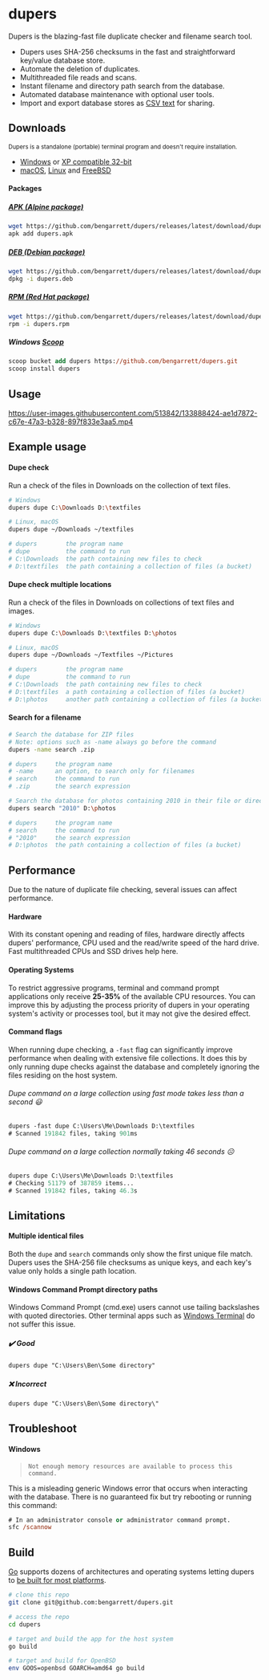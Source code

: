 # dupers

Dupers is the blazing-fast file duplicate checker and filename search tool.

- Dupers uses SHA-256 checksums in the fast and straightforward key/value database store.
- Automate the deletion of duplicates.
- Multithreaded file reads and scans.
- Instant filename and directory path search from the database.
- Automated database maintenance with optional user tools.
- Import and export database stores as [CSV text](https://en.wikipedia.org/wiki/Comma-separated_values) for sharing.

## Downloads

<small>Dupers is a standalone (portable) terminal program and doesn't require installation.</small>

- [Windows](https://github.com/bengarrett/dupers/releases/latest/download/dupers_Windows_Intel.zip) or [XP compatible 32-bit](https://github.com/bengarrett/dupers/releases/latest/download/dupers_Windows_32bit.zip)
- [macOS](https://github.com/bengarrett/dupers/releases/latest/download/dupers_macOS_all.tar.gz
), [Linux](https://github.com/bengarrett/dupers/releases/latest/download/dupers_Linux_Intel.tar.gz
) and [FreeBSD](https://github.com/bengarrett/dupers/releases/latest/download/dupers_FreeBSD_Intel.tar.gz
)

#### Packages

##### [APK (Alpine package)](https://github.com/bengarrett/dupers/releases/latest/download/dupers.apk)
```sh
wget https://github.com/bengarrett/dupers/releases/latest/download/dupers.apk
apk add dupers.apk
```

##### [DEB (Debian package)](https://github.com/bengarrett/dupers/releases/latest/download/dupers.deb)
```sh
wget https://github.com/bengarrett/dupers/releases/latest/download/dupers.deb
dpkg -i dupers.deb
```

##### [RPM (Red Hat package)](https://github.com/bengarrett/dupers/releases/latest/download/dupers.rpm)
```sh
wget https://github.com/bengarrett/dupers/releases/latest/download/dupers.rpm
rpm -i dupers.rpm
```

##### Windows [Scoop](https://scoop.sh/)
```ps
scoop bucket add dupers https://github.com/bengarrett/dupers.git
scoop install dupers
```

## Usage

https://user-images.githubusercontent.com/513842/133888424-ae1d7872-c67e-47a3-b328-897f833e3aa5.mp4

## Example usage
#### Dupe check

Run a check of the files in Downloads on the collection of text files.

```sh
# Windows
dupers dupe C:\Downloads D:\textfiles

# Linux, macOS
dupers dupe ~/Downloads ~/textfiles

# dupers        the program name
# dupe          the command to run
# C:\Downloads  the path containing new files to check
# D:\textfiles  the path containing a collection of files (a bucket)
```

#### Dupe check multiple locations

Run a check of the files in Downloads on collections of text files and images.

```sh
# Windows
dupers dupe C:\Downloads D:\textfiles D:\photos

# Linux, macOS
dupers dupe ~/Downloads ~/Textfiles ~/Pictures

# dupers        the program name
# dupe          the command to run
# C:\Downloads  the path containing new files to check
# D:\textfiles  a path containing a collection of files (a bucket)
# D:\photos     another path containing a collection of files (a bucket)
```

#### Search for a filename
```sh
# Search the database for ZIP files
# Note: options such as -name always go before the command
dupers -name search .zip

# dupers     the program name
# -name      an option, to search only for filenames
# search     the command to run
# .zip       the search expression
```

```sh
# Search the database for photos containing 2010 in their file or directory names
dupers search "2010" D:\photos

# dupers     the program name
# search     the command to run
# "2010"     the search expression
# D:\photos  the path containing a collection of files (a bucket)
```

## Performance

Due to the nature of duplicate file checking, several issues can affect performance.

#### Hardware
With its constant opening and reading of files, hardware directly affects dupers' performance, CPU used and the read/write speed of the hard drive. Fast multithreaded CPUs and SSD drives help here.

#### Operating Systems

To restrict aggressive programs, terminal and command prompt applications only receive **25-35%** of the available CPU resources. You can improve this by adjusting the process priority of dupers in your operating system's activity or processes tool, but it may not give the desired effect.

#### Command flags

When running dupe checking, a `-fast` flag can significantly improve performance when dealing with extensive file collections. It does this by only running dupe checks against the database and completely ignoring the files residing on the host system.

###### Dupe command on a large collection using fast mode takes less than a second 😃
```ps
dupers -fast dupe C:\Users\Me\Downloads D:\textfiles
# Scanned 191842 files, taking 901ms
```

###### Dupe command on a large collection normally taking 46 seconds ☹️
```ps
dupers dupe C:\Users\Me\Downloads D:\textfiles
# Checking 51179 of 387859 items...
# Scanned 191842 files, taking 46.3s
```

## Limitations

#### Multiple identical files

Both the `dupe` and `search` commands only show the first unique file match. Dupers uses the SHA-256 file checksums as unique keys, and each key's value only holds a single path location.

#### Windows Command Prompt directory paths

Windows Command Prompt (cmd.exe) users cannot use tailing backslashes with quoted directories. Other terminal apps such as [Windows Terminal](https://www.microsoft.com/en-au/p/windows-terminal/9n0dx20hk701) do not suffer this issue.

##### ✔️ Good
```ps
dupers dupe "C:\Users\Ben\Some directory"
```

##### ❌ Incorrect
```ps
dupers dupe "C:\Users\Ben\Some directory\"
```

## Troubleshoot

#### Windows

> `Not enough memory resources are available to process this command.`

This is a misleading generic Windows error that occurs when interacting with the database.
There is no guaranteed fix but try rebooting or running this command:

```ps
# In an administrator console or administrator command prompt.
sfc /scannow
```

## Build

[Go](https://golang.org/doc/install) supports dozens of architectures and operating systems letting dupers to [be built for most platforms](https://golang.org/doc/install/source#environment).

```sh
# clone this repo
git clone git@github.com:bengarrett/dupers.git

# access the repo
cd dupers

# target and build the app for the host system
go build

# target and build for OpenBSD
env GOOS=openbsd GOARCH=amd64 go build
```

